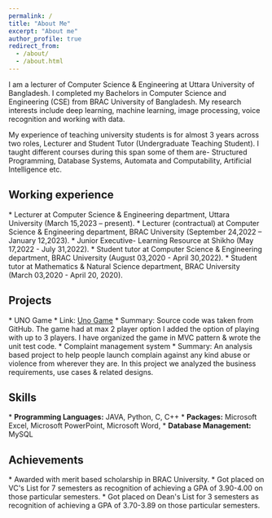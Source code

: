 ```yaml
---
permalink: /
title: "About Me"
excerpt: "About me"
author_profile: true
redirect_from: 
  - /about/
  - /about.html
---
```



I am a lecturer of Computer Science & Engineering at Uttara University of Bangladesh. I completed my Bachelors in Computer Science and Engineering (CSE) from BRAC 
University of Bangladesh. My research interests include deep learning, machine learning, image processing, voice recognition and working with data. 

My experience of teaching university students is for almost 3 years across two roles, Lecturer and Student Tutor (Undergraduate Teaching Student). I taught different 
courses during this span some of them are- Structured Programming, Database Systems, Automata and Computability, Artificial Intelligence etc.  


<h2>Working experience</h2>
* Lecturer at Computer Science & Engineering department, Uttara University (March 15,2023 – present).
* Lecturer (contractual) at Computer Science & Engineering department, BRAC University (September 24,2022 – January 12,2023).
* Junior Executive- Learning Resource at Shikho (May 17,2022 - July 31,2022).
* Student tutor at Computer Science & Engineering department, BRAC University (August 03,2020 - April 30,2022).
* Student tutor at Mathematics & Natural Science department, BRAC University (March 03,2020 - April 20, 2020).

<h2>Projects</h2>
* UNO Game
  * Link: <a href="https://github.com/hussainmdakif/18101073_CSE470_Project">Uno Game</a> 
  * Summary: Source code was taken from GitHub. The game had at max 2 player option I added the option of playing with up to 3 players. I have organized the game in MVC 
pattern & wrote the unit test code.
* Complaint management system
  * Summary: An analysis based project to help people launch complain against any kind abuse or violence from wherever they are. In this project we analyzed the business 
requirements, use cases & related designs.

<h2>Skills</h2>
* <strong>Programming Languages:</strong> JAVA, Python, C, C++
* <strong>Packages:</strong> Microsoft Excel, Microsoft PowerPoint, Microsoft Word, 
* <strong>Database Management:</strong> MySQL

<h2>Achievements</h2>
* Awarded with merit based scholarship in BRAC University.
* Got placed on VC's List for 7 semesters as recognition of achieving a GPA of 3.90-4.00 on those particular semesters.
* Got placed on Dean's List for 3 semesters as recognition of achieving a GPA of 3.70-3.89 on those particular semesters.